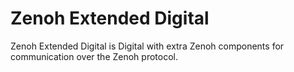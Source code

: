 # Zenoh Extended Digital
Zenoh Extended Digital is Digital with extra Zenoh components for communication over the Zenoh protocol.
